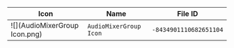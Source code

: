 | Icon | Name | File ID |
| ---  | ---  | ---     |
| ![](AudioMixerGroup Icon.png) | `AudioMixerGroup Icon` | `-8434901110682651104` |
